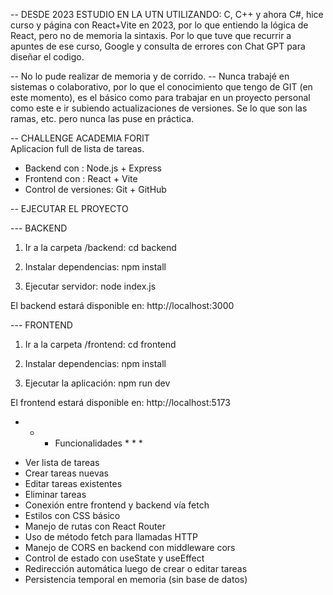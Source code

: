 -- DESDE 2023 ESTUDIO EN LA UTN UTILIZANDO: C, C++ y ahora C#, hice curso y página con React+Vite en 2023, por lo que entiendo la lógica de React, pero no de memoria la sintaxis. Por lo que tuve que recurrir a apuntes de ese curso, Google y consulta de errores con Chat GPT para diseñar el codigo.

-- No lo pude realizar de memoria y de corrido.
-- Nunca trabajé en sistemas o colaborativo, por lo que el conocimiento que tengo de GIT (en este momento), es el básico como para trabajar en un proyecto personal como este e ir subiendo actualizaciones de versiones. Se lo que son las ramas, etc. pero nunca las puse en práctica.


-- CHALLENGE ACADEMIA FORIT  
Aplicacion full de lista de tareas.

- Backend con  :        Node.js + Express  
- Frontend con :        React + Vite  
- Control de versiones: Git + GitHub  

-- EJECUTAR EL PROYECTO

--- BACKEND  
1. Ir a la carpeta /backend:
cd backend

2. Instalar dependencias:
npm install

3. Ejecutar servidor:
node index.js

El backend estará disponible en: http://localhost:3000


--- FRONTEND  
1. Ir a la carpeta /frontend:
cd frontend

2. Instalar dependencias:
npm install

3. Ejecutar la aplicación:
npm run dev

El frontend estará disponible en: http://localhost:5173


* * * Funcionalidades * * *

- Ver lista de tareas  
- Crear tareas nuevas  
- Editar tareas existentes  
- Eliminar tareas  
- Conexión entre frontend y backend vía fetch  
- Estilos con CSS básico  
- Manejo de rutas con React Router  
- Uso de método fetch para llamadas HTTP  
- Manejo de CORS en backend con middleware cors  
- Control de estado con useState y useEffect  
- Redirección automática luego de crear o editar tareas  
- Persistencia temporal en memoria (sin base de datos)  
